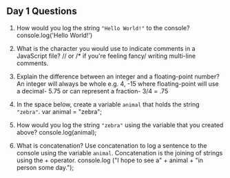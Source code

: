 ## Day 1 Questions

1. How would you log the string `"Hello World!"` to the console?
  console.log('Hello World!')

1. What is the character you would use to indicate comments in a JavaScript file?
// or /* if you're feeling fancy/ writing multi-line comments.

1. Explain the difference between an integer and a floating-point number?
An integer will always be whole e.g. 4, -15 where floating-point will use a
decimal- 5.75 or can represent a fraction- 3/4 = .75

1. In the space below, create a variable `animal` that holds the string `"zebra"`.
var animal = "zebra";

1. How would you log the string `"zebra"` using the variable that you created above?
console.log(animal);

1. What is concatenation? Use concatenation to log a sentence to the console using the variable `animal`.
Concatenation is the joining of strings using the + operator.
console.log ("I hope to see a" + animal + "in person some day.");
